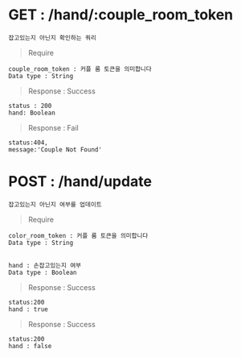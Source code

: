 # GET : /hand/:couple_room_token

    잡고있는지 아닌지 확인하는 쿼리
    
> Require
    
    couple_room_token : 커플 룸 토큰을 의미합니다
    Data type : String
    
> Response : Success

    status : 200
    hand: Boolean
  
> Response : Fail

    status:404,
    message:'Couple Not Found'
    
# POST : /hand/update

    잡고있는지 아닌지 여부를 업데이트
    
> Require
    
    color_room_token : 커플 룸 토큰을 의미합니다
    Data type : String
  
    
    hand : 손잡고있는지 여부
    Data type : Boolean
    
> Response : Success

    status:200
    hand : true
    
> Response : Success

    status:200
    hand : false